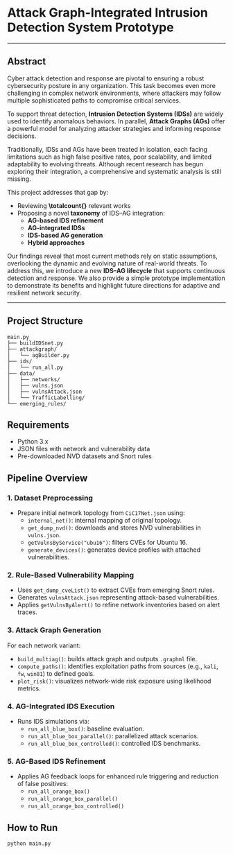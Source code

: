 # **Attack Graph-Integrated Intrusion Detection System Prototype**

---

## Abstract

Cyber attack detection and response are pivotal to ensuring a robust cybersecurity posture in any organization. This task becomes even more challenging in complex network environments, where attackers may follow multiple sophisticated paths to compromise critical services.

To support threat detection, **Intrusion Detection Systems (IDSs)** are widely used to identify anomalous behaviors. In parallel, **Attack Graphs (AGs)** offer a powerful model for analyzing attacker strategies and informing response decisions.

Traditionally, IDSs and AGs have been treated in isolation, each facing limitations such as high false positive rates, poor scalability, and limited adaptability to evolving threats. Although recent research has begun exploring their integration, a comprehensive and systematic analysis is still missing.

This project addresses that gap by:

- Reviewing **\totalcount{}** relevant works
- Proposing a novel **taxonomy** of IDS–AG integration:
  - **AG-based IDS refinement**
  - **AG-integrated IDSs**
  - **IDS-based AG generation**
  - **Hybrid approaches**

Our findings reveal that most current methods rely on static assumptions, overlooking the dynamic and evolving nature of real-world threats. To address this, we introduce a new **IDS–AG lifecycle** that supports continuous detection and response. We also provide a simple prototype implementation to demonstrate its benefits and highlight future directions for adaptive and resilient network security.

---

## Project Structure

```plaintext
main.py
├── buildIDSnet.py
├── attackgraph/
│   └── agBuilder.py
├── ids/
│   └── run_all.py
├── data/
│   ├── networks/
│   ├── vulns.json
│   ├── vulnsAttack.json
│   └── TrafficLabelling/
└── emerging_rules/
```

## Requirements

- Python 3.x
- JSON files with network and vulnerability data
- Pre-downloaded NVD datasets and Snort rules


## Pipeline Overview

### 1. Dataset Preprocessing

- Prepare initial network topology from `CiC17Net.json` using:
  - `internal_net()`: internal mapping of original topology.
  - `get_dump_nvd()`: downloads and stores NVD vulnerabilities in `vulns.json`.
  - `getVulnsByService("ubu16")`: filters CVEs for Ubuntu 16.
  - `generate_devices()`: generates device profiles with attached vulnerabilities.

### 2. Rule-Based Vulnerability Mapping

- Uses `get_dump_cveList()` to extract CVEs from emerging Snort rules.
- Generates `vulnsAttack.json` representing attack-based vulnerabilities.
- Applies `getVulnsByAlert()` to refine network inventories based on alert traces.

### 3. Attack Graph Generation

For each network variant:

- `build_multiag()`: builds attack graph and outputs `.graphml` file.
- `compute_paths()`: identifies exploitation paths from sources (e.g., `kali`, `fw`, `win81`) to defined goals.
- `plot_risk()`: visualizes network-wide risk exposure using likelihood metrics.

### 4. AG-Integrated IDS Execution

- Runs IDS simulations via:
  - `run_all_blue_box()`: baseline evaluation.
  - `run_all_blue_box_parallel()`: parallelized attack scenarios.
  - `run_all_blue_box_controlled()`: controlled IDS benchmarks.

### 5. AG-Based IDS Refinement

- Applies AG feedback loops for enhanced rule triggering and reduction of false positives:
  - `run_all_orange_box()`
  - `run_all_orange_box_parallel()`
  - `run_all_orange_box_controlled()`

## How to Run

```bash
python main.py


```
